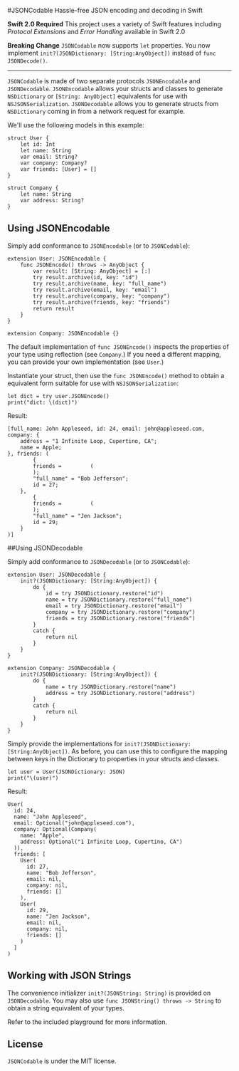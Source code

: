 #JSONCodable
Hassle-free JSON encoding and decoding in Swift

**Swift 2.0 Required**
This project uses a variety of Swift features including *Protocol Extensions* and *Error Handling* available in Swift 2.0

**Breaking Change**
`JSONCodable` now supports `let` properties. You now implement `init?(JSONDictionary: [String:AnyObject])` instead of `func JSONDecode()`.

---

`JSONCodable` is made of two separate protocols `JSONEncodable` and `JSONDecodable`.
`JSONEncodable` allows your structs and classes to generate `NSDictionary` or `[String: AnyObject]` equivalents for use with `NSJSONSerialization`.
`JSONDecodable` allows you to generate structs from `NSDictionary` coming in from a network request for example.

We'll use the following models in this example:
```
struct User {
    let id: Int
    let name: String
    var email: String?
    var company: Company?
    var friends: [User] = []
}

struct Company {
    let name: String
    var address: String?
}
```

## Using JSONEncodable

Simply add conformance to `JSONEncodable` (or to `JSONCodable`):

```
extension User: JSONEncodable {
    func JSONEncode() throws -> AnyObject {
        var result: [String: AnyObject] = [:]
        try result.archive(id, key: "id")
        try result.archive(name, key: "full_name")
        try result.archive(email, key: "email")
        try result.archive(company, key: "company")
        try result.archive(friends, key: "friends")
        return result
    }
}

extension Company: JSONEncodable {}
```

The default implementation of `func JSONEncode()` inspects the properties of your type using reflection (see `Company`.) If you need a different mapping, you can provide your own implementation (see `User`.)

Instantiate your struct, then use the `func JSONEncode()` method to obtain a equivalent form suitable for use with `NSJSONSerialization`:
```
let dict = try user.JSONEncode()
print("dict: \(dict)")
```

Result:
```
[full_name: John Appleseed, id: 24, email: john@appleseed.com, company: {
    address = "1 Infinite Loop, Cupertino, CA";
    name = Apple;
}, friends: (
        {
        friends =         (
        );
        "full_name" = "Bob Jefferson";
        id = 27;
    },
        {
        friends =         (
        );
        "full_name" = "Jen Jackson";
        id = 29;
    }
)]
```

##Using JSONDecodable

Simply add conformance to `JSONDecodable` (or to `JSONCodable`):
```
extension User: JSONDecodable {
    init?(JSONDictionary: [String:AnyObject]) {
        do {
            id = try JSONDictionary.restore("id")
            name = try JSONDictionary.restore("full_name")
            email = try JSONDictionary.restore("email")
            company = try JSONDictionary.restore("company")
            friends = try JSONDictionary.restore("friends")
        }
        catch {
            return nil
        }
    }
}

extension Company: JSONDecodable {
    init?(JSONDictionary: [String:AnyObject]) {
        do {
            name = try JSONDictionary.restore("name")
            address = try JSONDictionary.restore("address")
        }
        catch {
            return nil
        }
    }
}
```

Simply provide the implementations for `init?(JSONDictionary: [String:AnyObject])`.
As before, you can use this to configure the mapping between keys in the Dictionary to properties in your structs and classes.

```
let user = User(JSONDictionary: JSON)
print("\(user)")
```

Result:
```
User(
  id: 24,
  name: "John Appleseed",
  email: Optional("john@appleseed.com"),
  company: Optional(Company(
    name: "Apple",
    address: Optional("1 Infinite Loop, Cupertino, CA")
  )),
  friends: [
    User(
      id: 27,
      name: "Bob Jefferson",
      email: nil,
      company: nil,
      friends: []
    ),
    User(
      id: 29,
      name: "Jen Jackson",
      email: nil,
      company: nil,
      friends: []
    )
  ]
)
```

## Working with JSON Strings
The convenience initializer `init?(JSONString: String)` is provided on `JSONDecodable`. You may also use `func JSONString() throws -> String` to obtain a string equivalent of your types.

Refer to the included playground for more information.

## License

`JSONCodable` is under the MIT license.
